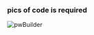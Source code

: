 
### pics of code is required 


![pwBuilder](https://user-images.githubusercontent.com/37848207/193486414-f4d9cc65-4931-45bd-a0ec-a02ae385fb31.png)

